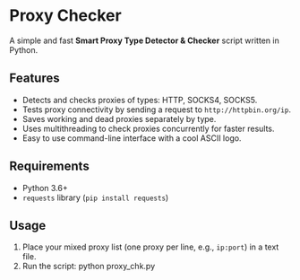 # Proxy Checker

A simple and fast **Smart Proxy Type Detector & Checker** script written in Python.

## Features

- Detects and checks proxies of types: HTTP, SOCKS4, SOCKS5.
- Tests proxy connectivity by sending a request to `http://httpbin.org/ip`.
- Saves working and dead proxies separately by type.
- Uses multithreading to check proxies concurrently for faster results.
- Easy to use command-line interface with a cool ASCII logo.

## Requirements

- Python 3.6+
- `requests` library (`pip install requests`)

## Usage

1. Place your mixed proxy list (one proxy per line, e.g., `ip:port`) in a text file.
2. Run the script:
   python proxy_chk.py

